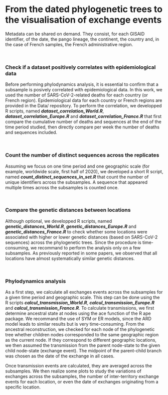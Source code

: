 # From the dated phylogenetic trees to the visualisation of exchange events
<p>Metadata can be shared on demand. They consist, for each GISAID identifier, of the date, the pango lineage, the continent, the country and, in the case of French samples, the French administrative region.</p><br>
 <h3>Check if a dataset positively correlates with epidemiological data</h3>
 <p>Before performing phylodynamics analysis, it is essential to confirm that a subsample is posively correlated with epidemiological data. In this work, we used the number of SARS-CoV-2-related deaths for each country (or French region). Epidemiological data for each country or French regions are provided in the Data/ repository. To perform the correlation, we developped R scripts, named <i><b>dataset_correlation_World.R</b></i>, <i><b>dataset_correlation_Europe.R</b></i> and <i><b>dataset_correlation_France.R</b></i> that first compare the cumulative number of deaths and sequences at the end of the time period studied, then directly compare per week the number of deaths and sequences included.
</p>
 <br>
 <h3>Count the number of distinct sequences across the replicates</h3>
 <p>Assuming we focus on one time period and one geographic scale (for example, worldwide scale, first half of 2020), we developed a short R script, named <i><b>count_distinct_sequences_in_set.R</b></i> that count the number of unique identifiers across the subsamples. A sequence that appeared multiple times across the subsamples is counted once.</p>
  <br>
   <h3>Compare the genetic distances between locations</h3>
 <p>Although optional, we developped R scripts, named <i><b>genetic_distances_World.R</b></i>, <i><b>genetic_distances_Europe.R</b></i> and <i><b>genetic_distances_France.R</b></i> to check whether some locations were associated with higher or lower genetic distances (based on SARS-CoV-2 sequences) across the phylogenetic trees. Since the procedure is time-consuming, we recommand to perform the analysis only on a few subsamples. As previously reported in some papers, we observed that all locations have almost systematically similar genetic distances.</p>
  <br>
     <h3>Phylodynamics analysis</h3>
 <p>As a first step, we calculate all exchanges events across the subsamples for a given time period and geographic scale. This step can be done using the R scripts <i><b>calcul_transmission_World.R</b></i>, <i><b>calcul_transmission_Europe.R</b></i> and <i><b>calcul_transmission_France.R</b></i>. To calculate transmissions, we first determine ancestral state at nodes using the ace function of the R ape package. We recommand the use of SYM or ER models, since the ARD model leads to similar results but is very time-consuming. From the ancestral reconstruction, we checked for each node of the phylogenetic tree whether children nodes corresponded to the same geographic region as the current node. If they correspond to different geographic locations, we then assumed the transmission from the parent node-state to the given child node-state (exchange event). The midpoint of the parent-child branch was chosen as the date of the exchange in all cases.</p>
 <p>Once transmission events are calculated, they are averaged across the subsamples. We then realize some plots to study the variations of exchanges across the subsamples, the number of inter-territory exchange events for each location, or even the date of exchanges originating from a specific location.</p>
